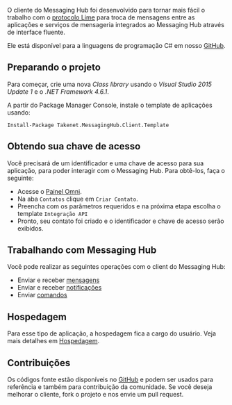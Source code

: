 O cliente do Messaging Hub foi desenvolvido para tornar mais fácil o trabalho com o [protocolo Lime](http://limeprotocol.org) para troca de mensagens entre as aplicações e serviços de mensageria integrados ao Messaging Hub através de interface fluente.

Ele está disponível para a linguagens de programação C# em nosso [GitHub](https://github.com/takenet/messaginghub-client-csharp).

## Preparando o projeto

Para começar, crie uma nova *Class library* usando o *Visual Studio 2015 Update 1* e o *.NET Framework 4.6.1*.

A partir do Package Manager Console, instale o template de aplicações usando:

    Install-Package Takenet.MessagingHub.Client.Template

## Obtendo sua chave de acesso

Você precisará de um identificador e uma chave de acesso para sua aplicação, para poder interagir com o Messaging Hub. Para obtê-los, faça o seguinte:
- Acesse o [Painel Omni](http://omni.messaginghub.io).
- Na aba `Contatos` clique em `Criar Contato`.
- Preencha com os parâmetros requeridos e na próxima etapa escolha o template `Integração API`
- Pronto, seu contato foi criado e o identificador e chave de acesso serão exibidos.

## Trabalhando com Messaging Hub

Você pode realizar as seguintes operações com o client do Messaging Hub:
- Enviar e receber [mensagens](http://omni.messaginghub.io/#/docs/messages)
- Enviar e receber [notificações](http://omni.messaginghub.io/#/docs/notifications)
- Enviar [comandos](http://omni.messaginghub.io/#/docs/commands)

## Hospedagem

Para esse tipo de aplicação, a hospedagem fica a cargo do usuário.
Veja mais detalhes em [Hospedagem](http://omni.messaginghub.io/#/docs/hosting).

## Contribuições

Os códigos fonte estão disponíveis no [GitHub](https://github.com/takenet) e podem ser usados para referência e também para contribuição da comunidade. Se você deseja melhorar o cliente, fork o projeto e nos envie um pull request.
